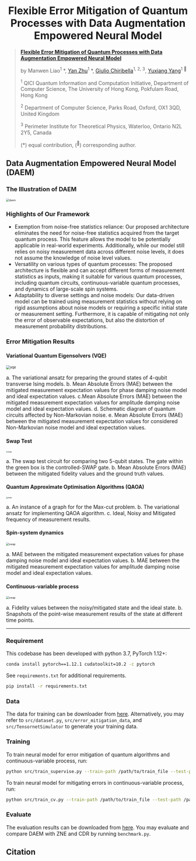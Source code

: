 # <div align="center">Flexible Error Mitigation of Quantum Processes with Data Augmentation Empowered Neural Model</div>



> [**Flexible Error Mitigation of Quantum Processes with Data Augmentation Empowered
> Neural Model**]()
>
> by Manwen Liao<sup>1</sup> \*, [Yan Zhu](https://scholar.google.com/citations?user=sC4bSoEAAAAJ&hl=en)<sup>1</sup> \*, [Giulio Chiribella](https://scholar.google.com/citations?user=4ob0VU4AAAAJ&hl=en)<sup>1, 2, 3</sup>, [Yuxiang Yang](https://scholar.google.com/citations?user=jpFFDKcAAAAJ&hl=en)<sup>1 :email:</sup>
>
> <sup>1</sup> QICI Quantum Information and Computation Initiative, Department of Computer Science, The    University of Hong Kong, Pokfulam Road, Hong Kong
>
> <sup>2</sup> Department of Computer Science, Parks Road, Oxford, OX1 3QD, United Kingdom
>
> <sup>3</sup> Perimeter Institute for Theoretical Physics, Waterloo, Ontario N2L 2Y5, Canada
>
> (\*) equal contribution, (<sup>:email:</sup>) corresponding author.



## Data Augmentation Empowered Neural Model (DAEM)

### The Illustration of DAEM

<img src="https://github.com/EXPmaster/DAEM/raw/master/imgs/DAEM_framework.png" alt="daem" style="zoom:50%;" />

### Highlights of Our Framework

* Exemption from noise-free statistics reliance: Our proposed architecture eliminates the need for noise-free statistics acquired from the target quantum process. This feature allows the model to be potentially applicable in real-world experiments. Additionally, while our model still relies on noisy measurement data across different noise levels, it does not assume the knowledge of noise level values.
* Versatility on various types of quantum processes: The proposed architecture is flexible and can accept different forms of measurement statistics as inputs, making it suitable for various quantum processes, including quantum circuits, continuous-variable quantum processes, and dynamics of large-scale spin systems.
* Adaptability to diverse settings and noise models: Our data-driven model can be trained using measurement statistics without relying on rigid assumptions about noise models or requiring a specific initial state or measurement setting. Furthermore, it is capable of mitigating not only the error of observable expectations, but also the distortion of measurement probability distributions.



### Error Mitigation Results

#### Variational Quantum Eigensolvers (VQE)

<img src="https://github.com/EXPmaster/DAEM/raw/master/imgs/figure_vqe.png" alt="vqe" style="zoom:67%;" />

a. The variational ansatz for preparing the ground states of 4-qubit transverse Ising models. b. Mean Absolute Errors (MAE) between the mitigated measurement expectation values for phase damping noise model and ideal expectation values. c.Mean Absolute Errors (MAE) between the mitigated measurement expectation values for amplitude damping noise model and ideal expectation values. d. Schematic diagram of quantum circuits affected by Non-Markovian noise. e. Mean Absolute Errors (MAE) between the mitigated measurement expectation values for considered Non-Markovian noise model and ideal expectation values. 

#### Swap Test

<img src="https://github.com/EXPmaster/DAEM/raw/master/imgs/figure_swap.png" alt="swap" style="zoom:30%;" />

a. The swap test circuit for comparing two 5-qubit states. The gate within the green box is the controlled-SWAP gate. b. Mean Absolute Errors (MAE) between the mitigated fidelity values and the ground truth values.

#### Quantum Approximate Optimisation Algorithms (QAOA)

<img src="https://github.com/EXPmaster/DAEM/raw/master/imgs/figure_qaoa.png" alt="swap" style="zoom:30%;" />

a. An instance of a graph for for the Max-cut problem. b. The variational ansatz for implementing QAOA algorithm. c. Ideal, Noisy and Mitigated frequency of measurement results.

#### Spin-system dynamics

<img src="https://github.com/EXPmaster/DAEM/raw/master/imgs/figure_large.png" alt="swap" style="zoom:50%;" />

a. MAE between the mitigated measurement expectation values for phase damping noise model and ideal expectation values. b. MAE between the mitigated measurement expectation values for amplitude damping noise model and ideal expectation values.

#### Continuous-variable process

<img src="https://github.com/EXPmaster/DAEM/raw/master/imgs/figure_cv.png" alt="swap" style="zoom:50%;" />

a. Fidelity values between the noisy/mitigated state and the ideal state. b. Snapshots of the point-wise measurement results of the state at different time points.



---

### Requirement

This codebase has been developed with python 3.7, PyTorch 1.12+:

```bash
conda install pytorch==1.12.1 cudatoolkit=10.2 -c pytorch
```

See `requirements.txt` for additional requirements.

```bash
pip install -r requirements.txt
```

### Data

The data for training can be downloader from [here](https://drive.google.com/drive/folders/1XTBJeP23kFQKgbU001bCWILTV8S9lh9a?usp=share_link). Alternatively, you may refer to `src/dataset.py`, `src/error_mitigation_data`, and `src/TensornetSimulator` to generate your training data.

### Training

To train neural model for error mitigation of quantum algorithms and continuous-variable process, run:

```bash
python src/train_supervise.py --train-path /path/to/train_file --test-path /path/to/validation_file
```

To train neural model for mitigating errors in continuous-variable process, run:

```bash
python src/train_cv.py --train-path /path/to/train_file --test-path /path/to/validation_file
```

### Evaluate

The evaluation results can be downloaded from [here](https://drive.google.com/drive/folders/1XTBJeP23kFQKgbU001bCWILTV8S9lh9a?usp=share_link). You may evaluate and compare DAEM with ZNE and CDR by running `benchmark.py`.



## Citation

